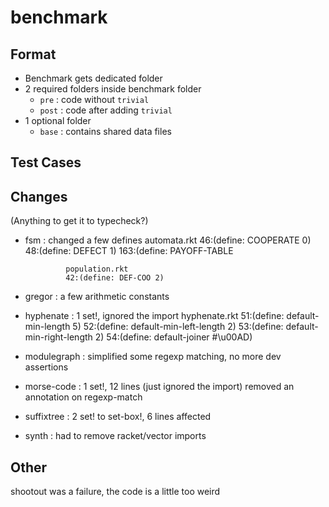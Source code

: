benchmark
===

Format
---

- Benchmark gets dedicated folder
- 2 required folders inside benchmark folder
  - `pre`  : code without `trivial`
  - `post` : code after adding `trivial`
- 1 optional folder
  - `base` : contains shared data files


Test Cases
---



Changes
---
(Anything to get it to typecheck?)

- fsm        : changed a few defines
               automata.rkt
               46:(define: COOPERATE 0)
               48:(define: DEFECT    1)
               163:(define: PAYOFF-TABLE

               population.rkt
               42:(define: DEF-COO 2)
- gregor     : a few arithmetic constants
- hyphenate  : 1 set!, ignored the import
               hyphenate.rkt
               51:(define: default-min-length 5)
               52:(define: default-min-left-length 2)
               53:(define: default-min-right-length 2)
               54:(define: default-joiner #\u00AD)
- modulegraph : simplified some regexp matching, no more dev assertions
- morse-code : 1 set!, 12 lines (just ignored the import)
               removed an annotation on regexp-match
- suffixtree : 2 set! to set-box!, 6 lines affected
- synth      : had to remove racket/vector imports



Other
---

shootout was a failure, the code is a little too weird
